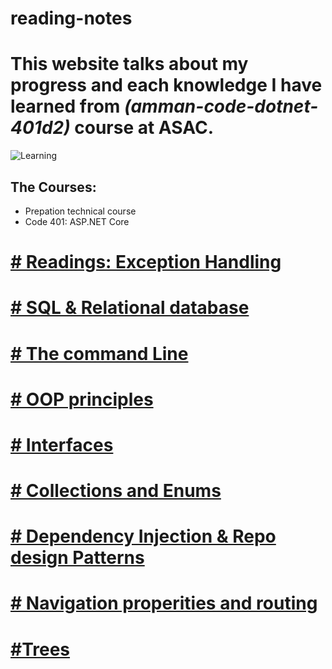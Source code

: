 # reading-notes
# This website talks about my progress and each knowledge I have learned from ***(amman-code-dotnet-401d2)*** course at ASAC.

![Learning](https://peelresearch.com/wp-content/uploads/2019/09/The-learning-brain.jpg)    

## The Courses:
+ Prepation technical course 
+ Code 401: ASP.NET Core     
# 



# [# Readings: Exception Handling](./Reading.md)

# [# SQL & Relational database](./SQLAndRelationalDatabases.md)

# [# The command Line](./TheCommandLine.md)

# [# OOP principles](./Object_Oriented_Principles.md)

# [# Interfaces](./Interfaces.md)

# [# Collections and Enums ](./Collections_Enums.md)

# [# Dependency Injection & Repo design Patterns](./Dependency-Injection-&-Repository-Design-Pattern.md)          

# [# Navigation properities and routing](./Navigation_properities_And_Routing.md)

# [#Trees](./Trees.md)




